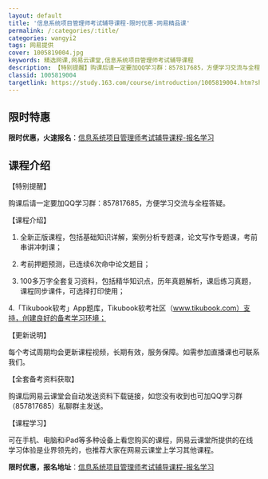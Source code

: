 ```yaml
---
layout: default
title: '信息系统项目管理师考试辅导课程-限时优惠-网易精品课'
permalink: /:categories/:title/
categories: wangyi2
tags: 网易提供
cover: 1005819004.jpg
keywords: 精选网课,网易云课堂,信息系统项目管理师考试辅导课程
description: 【特别提醒】购课后请一定要加QQ学习群：857817685，方便学习交流与全程答疑。【课程介绍】1.全新正版课程，包括基
classid: 1005819004
targetlink: https://study.163.com/course/introduction/1005819004.htm?share=1&shareId=1025206652&utm_campaign=share&utm_medium=iphoneShare&utm_source=&utm_u=1025206652
---
```


## 限时特惠

**限时优惠，火速报名**：[信息系统项目管理师考试辅导课程-报名学习](https://study.163.com/course/introduction/1005819004.htm?share=1&shareId=1025206652&utm_campaign=share&utm_medium=iphoneShare&utm_source=&utm_u=1025206652)

## 课程介绍

【特别提醒】

购课后请一定要加QQ学习群：857817685，方便学习交流与全程答疑。



【课程介绍】

1. 全新正版课程，包括基础知识详解，案例分析专题课，论文写作专题课，考前串讲冲刺课；

2. 考前押题预测，已连续6次命中论文题目；

3. 100多万字全套复习资料，包括精华知识点，历年真题解析，课后练习真题，课程同步课件，可选择打印使用；

4.「Tikubook软考」App题库，Tikubook软考社区（www.tikubook.com）支持，创建良好的备考学习环境；



【更新说明】

每个考试周期均会更新课程视频，长期有效，服务保障。如需参加直播课也可联系我们。



【全套备考资料获取】

购课后网易云课堂会自动发送资料下载链接，如您没有收到也可加QQ学习群（857817685）私聊群主发送。



【课程学习】

可在手机、电脑和iPad等多种设备上看您购买的课程，网易云课堂所提供的在线学习体验是业界领先的，也推荐大家在网易云课堂上学习其他课程。

**限时优惠，报名地址**：[信息系统项目管理师考试辅导课程-报名学习](https://study.163.com/course/introduction/1005819004.htm?share=1&shareId=1025206652&utm_campaign=share&utm_medium=iphoneShare&utm_source=&utm_u=1025206652)

